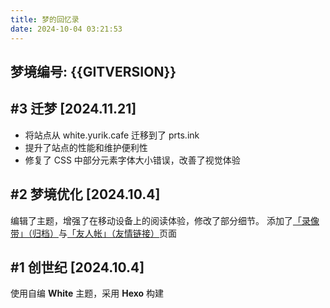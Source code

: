 ```yaml
---
title: 梦的回忆录
date: 2024-10-04 03:21:53
---
```

## 梦境编号: {{GITVERSION}}

## #3 迁梦 [2024.11.21]
- 将站点从 white.yurik.cafe 迁移到了 prts.ink
- 提升了站点的性能和维护便利性
- 修复了 CSS 中部分元素字体大小错误，改善了视觉体验

## #2 梦境优化 [2024.10.4]
编辑了主题，增强了在移动设备上的阅读体验，修改了部分细节。
添加了[「录像带」（归档）](/archive)与[「友人帐」（友情链接）](/links)页面

## #1 创世纪 [2024.10.4]
使用自编 **White** 主题，采用 **Hexo** 构建


